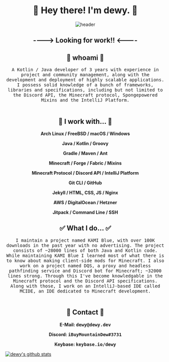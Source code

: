 <h1 align="center"> 👋 Hey there! I'm dewy. 👋 </h1>
<div align="center">
  <img src="https://i.imgur.com/623KI59.png" alt="header"/>
</div>
<h2 align="center"> ---->  Looking for work!!  <---- </h2>

<h2 align="center"> 🦆 whoami 🦆 </h2>
<p align="center">
  <samp>A Kotlin / Java developer of 3 years with experience in project and community management, along with the development and deployment of highly scalable applications. 
  I possess solid knowledge of a bunch of frameworks, libraries and specifications, including but not limited to the Discord API, the Minecraft protocol, Spongepowered Mixins
  and the IntelliJ Platform.
  </samp>
  <br> <br>
</p>

<h2 align="center"> 🔭 I work with... 🔭 </h2>
<b>
<p align="center">Arch Linux / FreeBSD / macOS / Windows</li>
<p align="center">Java / Kotlin / Groovy</li>
<p align="center">Gradle / Maven / Ant</li>
<p align="center">Minecraft / Forge / Fabric / Mixins</li>
<p align="center">Minecraft Protocol / Discord API / IntelliJ Platform</li>
<p align="center">Git CLI / GitHub</li>
<p align="center">Jekyll / HTML, CSS, JS / Nginx</li>
<p align="center">AWS / DigitalOcean / Hetzner</li>
<p align="center">Jitpack / Command Line / SSH</li>
</b>

<h2 align="center"> ✅ What I do... ✅ </h2>
<p align="center">
  <samp>I maintain a project named KAMI Blue, with over 100K downloads in the past year with no advertising. The project consists of ~28000 lines of both Java and Kotlin code. 
  While maintaining KAMI Blue I learned most of what there is to know about making client-side mods for Minecraft. I also work on a project named DQS, a proxy and headless pathfinding service and Discord bot for Minecraft; ~32000 lines strong. Through this I've become knowledgable in the Minecraft protocol and the Discord API specifications.
  Along with those, I work on an IntelliJ-based IDE called MCIDE, an IDE dedicated to Minecraft development.</samp>
  <br> <br>
</p>

<h2 align="center"> 💬 Contact 💬 </h2>
<b>
<p align="center">E-Mail: <samp>dewy@dewy.dev</samp></li>
<p align="center">Discord: <samp>iBuyMountainDew#3731</samp></li>
<p align="center">Keybase: <samp>keybase.io/dewy</samp></li>
</b>

[![dewy's github stats](https://github-readme-stats.vercel.app/api?username=iBuyMountainDew&show_icons=true&theme=tokyonight)](https://dewy.dev)
